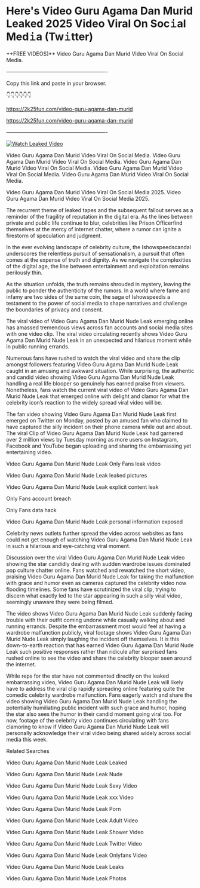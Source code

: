 # Here's Video Guru Agama Dan Murid Leaked 2025 Video Viral On Soc𝚒al Med𝚒a (Tw𝚒tter)

++FREE VIDEOS]** Video Guru Agama Dan Murid Video Viral On Social Media.

———————————————————-

Copy this link and paste in your browser.

👇👇👇👇👇👇

https://2k25fun.com/video-guru-agama-dan-murid

https://2k25fun.com/video-guru-agama-dan-murid

———————————————————-

[![Watch Leaked Video](https://miro.medium.com/v2/resize:fit:828/format:webp/1*cilzJN44JGOrTw9NJCrNHA.gif "Watch Leaked Video")](https://2k25fun.com/video-guru-agama-dan-murid)

Video Guru Agama Dan Murid Video Viral On Social Media. Video Guru Agama Dan Murid Video Viral On Social Media. Video Guru Agama Dan Murid Video Viral On Social Media. Video Guru Agama Dan Murid Video Viral On Social Media. Video Guru Agama Dan Murid Video Viral On Social Media.

Video Guru Agama Dan Murid Video Viral On Social Media 2025. Video Guru Agama Dan Murid Video Viral On Social Media 2025.

The recurrent theme of leaked tapes and the subsequent fallout serves as a reminder of the fragility of reputation in the digital era. As the lines between private and public life continue to blur, celebrities like Prison Officerfind themselves at the mercy of internet chatter, where a rumor can ignite a firestorm of speculation and judgment.

In the ever evolving landscape of celebrity culture, the Ishowspeedscandal underscores the relentless pursuit of sensationalism, a pursuit that often comes at the expense of truth and dignity. As we navigate the complexities of the digital age, the line between entertainment and exploitation remains perilously thin.

As the situation unfolds, the truth remains shrouded in mystery, leaving the public to ponder the authenticity of the rumors. In a world where fame and infamy are two sides of the same coin, the saga of Ishowspeedis a testament to the power of social media to shape narratives and challenge the boundaries of privacy and consent.

The viral video of Video Guru Agama Dan Murid Nude Leak emerging online has amassed tremendous views across fan accounts and social media sites with one video clip. The viral video circulating recently shows Video Guru Agama Dan Murid Nude Leak in an unexpected and hilarious moment while in public running errands.

Numerous fans have rushed to watch the viral video and share the clip amongst followers featuring Video Guru Agama Dan Murid Nude Leak caught in an amusing and awkward situation. While surprising, the authentic and candid video showing Video Guru Agama Dan Murid Nude Leak handling a real life blooper so genuinely has earned praise from viewers. Nonetheless, fans watch the current viral video of Video Guru Agama Dan Murid Nude Leak that emerged online with delight and clamor for what the celebrity icon’s reaction to the widely spread viral video will be.

The fan video showing Video Guru Agama Dan Murid Nude Leak first emerged on Twitter on Monday, posted by an amused fan who claimed to have captured the silly incident on their phone camera while out and about. The viral Clip of Video Guru Agama Dan Murid Nude Leak had garnered over 2 million views by Tuesday morning as more users on Instagram, Facebook and YouTube began uploading and sharing the embarrassing yet entertaining video.

Video Guru Agama Dan Murid Nude Leak Only Fans leak video

Video Guru Agama Dan Murid Nude Leak leaked pictures

Video Guru Agama Dan Murid Nude Leak explicit content leak

Only Fans account breach

Only Fans data hack

Video Guru Agama Dan Murid Nude Leak personal information exposed

Celebrity news outlets further spread the video across websites as fans could not get enough of watching Video Guru Agama Dan Murid Nude Leak in such a hilarious and eye-catching viral moment.

Discussion over the viral Video Guru Agama Dan Murid Nude Leak video showing the star candidly dealing with sudden wardrobe issues dominated pop culture chatter online. Fans watched and rewatched the short video, praising Video Guru Agama Dan Murid Nude Leak for taking the malfunction with grace and humor even as cameras captured the celebrity video now flooding timelines. Some fans have scrutinized the viral clip, trying to discern what exactly led to the star appearing in such a silly viral video, seemingly unaware they were being filmed.

The video shows Video Guru Agama Dan Murid Nude Leak suddenly facing trouble with their outfit coming undone while casually walking about and running errands. Despite the embarrassment most would feel at having a wardrobe malfunction publicly, viral footage shows Video Guru Agama Dan Murid Nude Leak simply laughing the incident off themselves. It is this down-to-earth reaction that has earned Video Guru Agama Dan Murid Nude Leak such positive responses rather than ridicule after surprised fans rushed online to see the video and share the celebrity blooper seen around the internet.

While reps for the star have not commented directly on the leaked embarrassing video, Video Guru Agama Dan Murid Nude Leak will likely have to address the viral clip rapidly spreading online featuring quite the comedic celebrity wardrobe malfunction. Fans eagerly watch and share the video showing Video Guru Agama Dan Murid Nude Leak handling the potentially humiliating public incident with such grace and humor, hoping the star also sees the humor in their candid moment going viral too. For now, footage of the celebrity video continues circulating with fans clamoring to know if Video Guru Agama Dan Murid Nude Leak will personally acknowledge their viral video being shared widely across social media this week.

Related Searches

Video Guru Agama Dan Murid Nude Leak Leaked

Video Guru Agama Dan Murid Nude Leak Nude

Video Guru Agama Dan Murid Nude Leak Sexy Video

Video Guru Agama Dan Murid Nude Leak xxx Video

Video Guru Agama Dan Murid Nude Leak Porn

Video Guru Agama Dan Murid Nude Leak Adult Video

Video Guru Agama Dan Murid Nude Leak Shower Video

Video Guru Agama Dan Murid Nude Leak Twitter Video

Video Guru Agama Dan Murid Nude Leak Onlyfans Video

Video Guru Agama Dan Murid Nude Leak Leaks

Video Guru Agama Dan Murid Nude Leak Photos